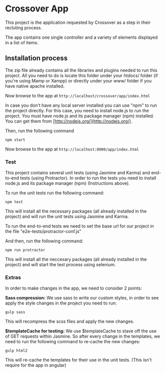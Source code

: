 # Crossover App

This project is the application requested by Crossover as a step in their recluting process.

The app contains one single controller and a variety of elements displayed in a list of items.


## Installation process

The zip file already contains all the libraries and plugins needed to run this project.
All you need to do is locate this folder under your htdocs/ folder (if you're using Mamp or Xampp)
or directly under your www/ folder if you have native apache installed.

Now browse to the app at `http://localhost/crossover/app/index.html`

In case you don't have any local server installed you can use "npm" to run the project directly.
For this case, you need to install node.js to run the project. You must have node.js and
its package manager (npm) installed.  You can get them from [http://nodejs.org/](http://nodejs.org/).

Then, run the following command 

```
npm start
```

Now browse to the app at `http://localhost:8000/app/index.html`


### Test

This project contains several unit tests (using Jasmine and Karma) and end-to-end tests (using Protractor).
In order to run the tests you need to install node.js and its package manager (npm) (Instructions above).

To run the unit tests run the following command:
```
npm test
```

This will install all the necessary packages (all already installed in the project)
and will run the unit tests using Jasmine and Karma.

To run the end-to-end tests we need to set the base url for our project in the file "e2e-tests/protractor-conf.js"

And then, run the following command:
```
npm run protractor
```

This will install all the neccesary packages (all already installed in the project)
and will start the test process using selenium.

### Extras

In order to make changes in the app, we need to consider 2 points:

**Sass compression:**
We use sass to write our custom styles, in order to see apply the style changes in the project
you need to run:
```
gulp sass
```
This will recompress the scss files and apply the new changes.

**$templateCache for testing:**
We use $templateCache to stave off the use of GET requests within Jasmine.
So after every change in the templates, we need to run the following command to re-cache the new changes:
```
gulp html2
```
This will re-cache the templates for their use in the unit tests. (This isn't require for the app in angular)